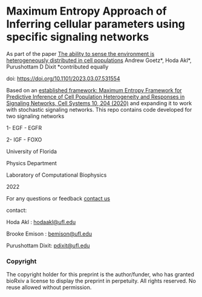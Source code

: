 # Maximum Entropy Approach of Inferring cellular parameters using specific signaling networks 

As part of the paper [The ability to sense the environment is heterogeneously distributed in cell populations](https://www.biorxiv.org/content/10.1101/2023.03.07.531554v2.abstract)
Andrew Goetz*, Hoda Akl*,  Purushottam D Dixit
*contributed equally 

doi: https://doi.org/10.1101/2023.03.07.531554

Based on an [established framework:  Maximum Entropy Framework for Predictive Inference of Cell Population Heterogeneity and Responses in Signaling Networks, Cell Systems 10, 204 (2020)](https://pubmed.ncbi.nlm.nih.gov/31864963/) and expanding it to work with stochastic signaling networks. This repo contains code developed for two signaling networks 

1- EGF - EGFR 

2- IGF - FOXO 


University of Florida  

Physics Department 

Laboratory of Computational Biophysics

2022

For any questions or feedback [contact us](mailto:hodaakl@ufl.edu)

contact: 

Hoda Akl : hodaakl@ufl.edu 

Brooke Emison : bemison@ufl.edu

Purushottam Dixit: pdixit@ufl.edu


### Copyright 
The copyright holder for this preprint is the author/funder, who has granted bioRxiv a license to display the preprint in perpetuity. All rights reserved. No reuse allowed without permission.
